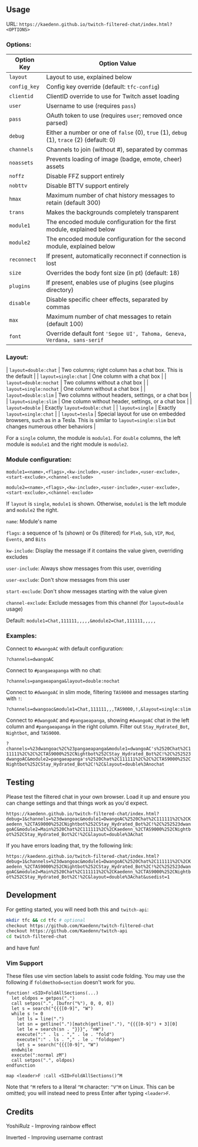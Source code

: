 ## UsageURL: `https://kaedenn.github.io/twitch-filtered-chat/index.html?<OPTIONS>`### Options:| Option Key     | Option Value ||----------------|--------------||  `layout`      | Layout to use, explained below ||  `config_key`  | Config key override (default: `tfc-config`) ||  `clientid`    | ClientID override to use for Twitch asset loading ||  `user`        | Username to use (requires `pass`) ||  `pass`        | OAuth token to use (requires `user`; removed once parsed) ||  `debug`       | Either a number or one of `false` (0), `true` (1), `debug` (1), `trace` (2) (default: 0) ||  `channels`    | Channels to join (without #), separated by commas ||  `noassets`    | Prevents loading of image (badge, emote, cheer) assets ||  `noffz`       | Disable FFZ support entirely ||  `nobttv`      | Disable BTTV support entirely ||  `hmax`        | Maximum number of chat history messages to retain (default 300) ||  `trans`       | Makes the backgrounds completely transparent ||  `module1`     | The encoded module configuration for the first module, explained below ||  `module2`     | The encoded module configuration for the second module, explained below ||  `reconnect`   | If present, automatically reconnect if connection is lost ||  `size`        | Overrides the body font size (in pt) (default: 18) ||  `plugins`     | If present, enables use of plugins (see plugins directory) ||  `disable`     | Disable specific cheer effects, separated by commas ||  `max`         | Maximum number of chat messages to retain (default 100) ||  `font`        | Override default font `'Segoe UI', Tahoma, Geneva, Verdana, sans-serif` |### Layout:| `layout=double:chat` | Two columns; right column has a chat box. This is the default || `layout=single:chat` | One column with a chat box || `layout=double:nochat` | Two columns without a chat box || `layout=single:nochat` | One column without a chat box || `layout=double:slim` | Two columns without headers, settings, or a chat box || `layout=single:slim` | One column without header, settings, or a chat box || `layout=double` | Exactly `layout=double:chat` || `layout=single` | Exactly `layout=single:chat` || `layout=tesla` | Special layout for use on embedded browsers, such as in a Tesla. This is similar to `layout=single:slim` but changes numerous other behaviors |For a `single` column, the module is `module1`. For `double` columns, the left module is `module1` and the right module is `module2`.### Module configuration:`module1=<name>,<flags>,<kw-include>,<user-include>,<user-exclude>,<start-exclude>,<channel-exclude>``module2=<name>,<flags>,<kw-include>,<user-include>,<user-exclude>,<start-exclude>,<channel-exclude>`If `layout` is `single`, `module1` is shown. Otherwise, `module1` is the left module and `module2` the right.`name`: Module's name`flags`: a sequence of 1s (shown) or 0s (filtered) for `Pleb`, `Sub`, `VIP`, `Mod`, `Events`, and `Bits``kw-include`: Display the message if it contains the value given, overriding excludes`user-include`: Always show messages from this user, overriding`user-exclude`: Don't show messages from this user`start-exclude`: Don't show messages starting with the value given`channel-exclude`: Exclude messages from this channel (for `layout=double` usage)Default: `module1=Chat,111111,,,,,&module2=Chat,111111,,,,,`### Examples:Connect to `#dwangoAC` with default configuration:  `?channels=dwangoAC`Connect to `#pangaeapanga` with no chat:  `?channels=pangaeapanga&layout=double:nochat`Connect to `#dwangoAC` in slim mode, filtering `TAS9000` and messages starting with `!`:  `?channels=dwangoac&module1=Chat,111111,,,TAS9000,!,&layout=single:slim`Connect to `#dwangoAC` and `#pangaeapanga`, showing `#dwangoAC` chat in the left column and `#pangaeapanga` in the right column. Filter out `Stay_Hydrated_Bot`, `Nightbot`, and `TAS9000`.  `?channels=%23dwangoac%2C%23pangaeapanga&module1=dwangoAC's%2520Chat%2C111111%2C%2C%2CTAS9000%252CNightbot%252CStay_Hydrated_Bot%2C!%2C%252523dwangoAC&module2=pangaeapanga's%2520Chat%2C111111%2C%2C%2CTAS9000%252CNightbot%252CStay_Hydrated_Bot%2C!%2C&layout=double%3Anochat`## TestingPlease test the filtered chat in your own browser. Load it up and ensure you can change settings and that things work as you'd expect.`https://kaedenn.github.io/twitch-filtered-chat/index.html?debug=1&channels=%23dwangoac&module1=DwangoAC%2520Chat%2C111111%2C%2CKaedenn_%2CTAS9000%252CNightbot%252CStay_Hydrated_Bot%2C!%2C%252523dwangoAC&module2=Main%2520Chat%2C111111%2C%2CKaedenn_%2CTAS9000%252CNightbot%252CStay_Hydrated_Bot%2C!%2C&layout=double%3Achat`If you have errors loading that, try the following link:`https://kaedenn.github.io/twitch-filtered-chat/index.html?debug=1&channels=%23dwangoac&module1=DwangoAC%2520Chat%2C111111%2C%2CKaedenn_%2CTAS9000%252CNightbot%252CStay_Hydrated_Bot%2C!%2C%252523dwangoAC&module2=Main%2520Chat%2C111111%2C%2CKaedenn_%2CTAS9000%252CNightbot%252CStay_Hydrated_Bot%2C!%2C&layout=double%3Achat&usedist=1`## DevelopmentFor getting started, you will need both this and `twitch-api`:```bashmkdir tfc && cd tfc # optionalcheckout https://github.com/Kaedenn/twitch-filtered-chatcheckout https://github.com/Kaedenn/twitch-apicd twitch-filtered-chat```and have fun!### Vim SupportThese files use vim section labels to assist code folding. You may use the following if `foldmethod=section` doesn't work for you.```vimfunction! <SID>FoldAllSections(...)  let oldpos = getpos(".")  call setpos(".", [bufnr("%"), 0, 0, 0])  let s = search("{{{[0-9]", "W")  while s != 0    let ls = line(".")    let sn = getline(".")[match(getline("."), "{{{[0-9]") + 3][0]    let le = search(sn . "}}}", "nW")    execute(":" . ls . "," . le . "fold")    execute(":" . ls . "," . le . "foldopen")    let s = search("{{{[0-9]", "W")  endwhile  execute(":normal zM")  call setpos(".", oldpos)endfunctionmap <leader>F :call <SID>FoldAllSections()^M```Note that `^M` refers to a literal `^M` character: `^V^M` on Linux. This can be omitted; you will instead need to press Enter after typing `<leader>F`.## CreditsYoshiRulz - Improving rainbow effectInverted - Improving username contrast
